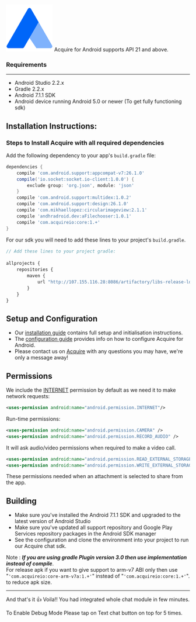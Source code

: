![Acquire](app/src/main/res/drawable/app_icon.png)
Acquire for Android supports API 21 and above.

### Requirements
-------------
- Android Studio 2.2.x
- Gradle 2.2.x
- Android 7.1.1 SDK
- Android device running Android 5.0 or newer (To get fully functioning sdk)

## Installation Instructions:

### Steps to Install Acquire with all required dependencies 

Add the following dependency to your app's `build.gradle` file:
```groovy
dependencies {
    compile 'com.android.support:appcompat-v7:26.1.0'
    compile('io.socket:socket.io-client:1.0.0') {
        exclude group: 'org.json', module: 'json'
    }
    compile 'com.android.support:multidex:1.0.2'
    compile 'com.android.support:design:26.1.0'
    compile 'com.mikhaellopez:circularimageview:2.1.1'
    compile 'andhradroid.dev:aFilechooser:1.0.1'
    compile 'com.acquireio:core:1.+'
}
```

For our sdk you will need to add these lines to your project's `build.gradle`.
```javascript
// Add these lines to your project gradle:
   
allprojects {
    repositories {
        maven {
            url "http://107.155.116.28:8086/artifactory/libs-release-local"
        }
    }
}
```

## Setup and Configuration

* Our [installation guide](https://developers.acquire.io/integration-sdk) contains full setup and initialisation instructions.
* The [configuration guide](https://developers.acquire.io/initialization-android) provides info on how to configure Acquire for Android.
* Please contact us on [Acquire](https://www.acquire.io/) with any questions you may have, we're only a message away!

## Permissions

We include the [INTERNET](http://developer.android.com/reference/android/Manifest.permission.html#INTERNET) permission by default as we need it to make network requests:

```xml
<uses-permission android:name="android.permission.INTERNET"/>
```  

Run-time permissions:

```xml
<uses-permission android:name="android.permission.CAMERA" />
<uses-permission android:name="android.permission.RECORD_AUDIO" />
```
It will ask audio/video permissions when required to make a video call.

```xml
<uses-permission android:name="android.permission.READ_EXTERNAL_STORAGE" />
<uses-permission android:name="android.permission.WRITE_EXTERNAL_STORAGE" />
```
These permissions needed when an attachment is selected to share from the app.

## Building 
- Make sure you've installed the Android 7.1.1 SDK and upgraded to the latest version of Android Studio
- Make sure you've updated all support repository and Google Play Services repository packages in the Android SDK manager
- See the configuration and clone the environment into your project to run our Acquire chat sdk.

Note : _**If you are using gradle Plugin version 3.0 then use implementation instead of compile**_.         
For release apk if you want to give support to arm-v7 ABI only then use "```'com.acquireio:core-arm-v7a:1.+'```" instead of "```'com.acquireio:core:1.+'```". to reduce apk size.

-------------

And that's it :thumbsup: 
Voila!! You had integrated whole chat module in few minutes.

To Enable Debug Mode Please tap on Text chat button on top for 5 times.
